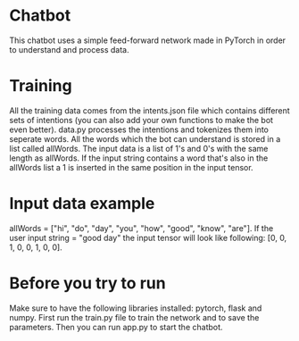 # Chatbot
This chatbot uses a simple feed-forward network made in PyTorch in order to understand and process data. 

# Training
All the training data comes from the intents.json file which contains different sets of intentions (you can also add your own functions to make the bot even better). data.py processes the intentions and tokenizes them into seperate words. All the words which the bot can understand is stored in a list called allWords. The input data is a list of 1's and 0's with the same length as allWords. If the input string contains a word that's also in the allWords list a 1 is inserted in the same position in the input tensor. 

# Input data example
allWords = ["hi", "do", "day", "you", "how", "good", "know", "are"].
If the user input string = "good day" the input tensor will look like following: [0, 0, 1, 0, 0, 1, 0, 0]. 

# Before you try to run
Make sure to have the following libraries installed: pytorch, flask and numpy.
First run the train.py file to train the network and to save the parameters. Then you can run app.py to start the chatbot.
